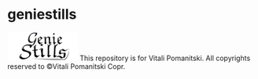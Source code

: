 # geniestills
<img src="https://raw.githubusercontent.com/VitaliPom/geniestills/master/geniestills-logo.png" alt="logo.com" >
This repository is for Vitali Pomanitski. All copyrights reserved to ©Vitali Pomanitski Copr.

